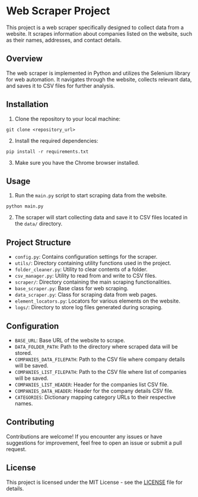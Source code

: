 # Web Scraper Project

This project is a web scraper specifically designed to collect data from a website. It scrapes information about companies listed on the website, such as their names, addresses, and contact details.

## Overview

The web scraper is implemented in Python and utilizes the Selenium library for web automation. It navigates through the website, collects relevant data, and saves it to CSV files for further analysis.

## Installation

1. Clone the repository to your local machine:

`git clone <repository_url>`

2. Install the required dependencies:

`pip install -r requirements.txt`

3. Make sure you have the Chrome browser installed.

## Usage

1. Run the `main.py` script to start scraping data from the website.

`python main.py`

2. The scraper will start collecting data and save it to CSV files located in the `data/` directory.

## Project Structure

-   `config.py`: Contains configuration settings for the scraper.
-   `utils/`: Directory containing utility functions used in the project.
-   `folder_cleaner.py`: Utility to clear contents of a folder.
-   `csv_manager.py`: Utility to read from and write to CSV files.
-   `scraper/`: Directory containing the main scraping functionalities.
-   `base_scraper.py`: Base class for web scraping.
-   `data_scraper.py`: Class for scraping data from web pages.
-   `element_locators.py`: Locators for various elements on the website.
-   `logs/`: Directory to store log files generated during scraping.

## Configuration

-   `BASE_URL`: Base URL of the website to scrape.
-   `DATA_FOLDER_PATH`: Path to the directory where scraped data will be stored.
-   `COMPANIES_DATA_FILEPATH`: Path to the CSV file where company details will be saved.
-   `COMPANIES_LIST_FILEPATH`: Path to the CSV file where list of companies will be saved.
-   `COMPANIES_LIST_HEADER`: Header for the companies list CSV file.
-   `COMPANIES_DATA_HEADER`: Header for the company details CSV file.
-   `CATEGORIES`: Dictionary mapping category URLs to their respective names.

## Contributing

Contributions are welcome! If you encounter any issues or have suggestions for improvement, feel free to open an issue or submit a pull request.

## License

This project is licensed under the MIT License - see the [LICENSE](LICENSE) file for details.

